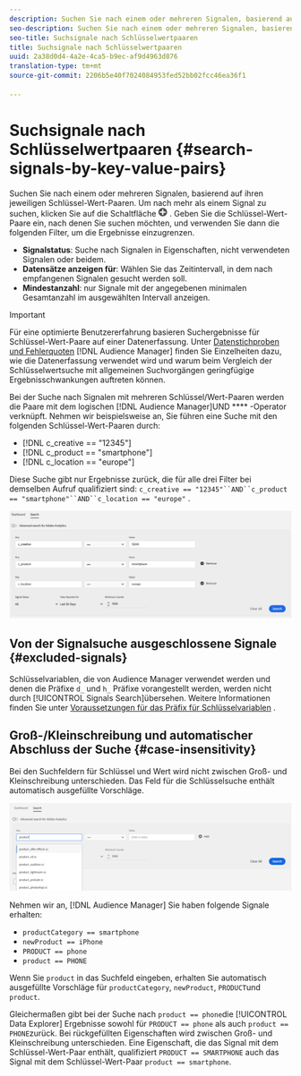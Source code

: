 ```yaml
---
description: Suchen Sie nach einem oder mehreren Signalen, basierend auf ihren jeweiligen Schlüssel-Wert-Paaren.
seo-description: Suchen Sie nach einem oder mehreren Signalen, basierend auf ihren jeweiligen Schlüssel-Wert-Paaren.
seo-title: Suchsignale nach Schlüsselwertpaaren
title: Suchsignale nach Schlüsselwertpaaren
uuid: 2a38d0d4-4a2e-4ca5-b9ec-af9d4963d876
translation-type: tm+mt
source-git-commit: 2206b5e40f7024084953fed52bb02fcc46ea36f1

---
```



# Suchsignale nach Schlüsselwertpaaren {#search-signals-by-key-value-pairs}

Suchen Sie nach einem oder mehreren Signalen, basierend auf ihren jeweiligen Schlüssel-Wert-Paaren.
Um nach mehr als einem Signal zu suchen, klicken Sie auf die Schaltfläche ![Hinzufügen](assets/icon_add.png) . Geben Sie die Schlüssel-Wert-Paare ein, nach denen Sie suchen möchten, und verwenden Sie dann die folgenden Filter, um die Ergebnisse einzugrenzen.

* **Signalstatus**: Suche nach Signalen in Eigenschaften, nicht verwendeten Signalen oder beidem.
* **Datensätze anzeigen für**: Wählen Sie das Zeitintervall, in dem nach empfangenen Signalen gesucht werden soll.
* **Mindestanzahl**: nur Signale mit der angegebenen minimalen Gesamtanzahl im ausgewählten Intervall anzeigen.

>[!IMPORTANT]
>
>Für eine optimierte Benutzererfahrung basieren Suchergebnisse für Schlüssel-Wert-Paare auf einer Datenerfassung. Unter [Datenstichproben und Fehlerquoten](/help/using/reporting/report-sampling.md) [!DNL Audience Manager] finden Sie Einzelheiten dazu, wie die Datenerfassung verwendet wird und warum beim Vergleich der Schlüsselwertsuche mit allgemeinen Suchvorgängen geringfügige Ergebnisschwankungen auftreten können.

Bei der Suche nach Signalen mit mehreren Schlüssel/Wert-Paaren werden die Paare mit dem logischen [!DNL Audience Manager]UND **** -Operator verknüpft. Nehmen wir beispielsweise an, Sie führen eine Suche mit den folgenden Schlüssel-Wert-Paaren durch:

* [!DNL c_creative == "12345"]
* [!DNL c_product == "smartphone"]
* [!DNL c_location == "europe"]

Diese Suche gibt nur Ergebnisse zurück, die für alle drei Filter bei demselben Aufruf qualifiziert sind: `c_creative == "12345"``AND``c_product == "smartphone"``AND``c_location == "europe"` .

![](assets/signals-search.png)

## Von der Signalsuche ausgeschlossene Signale {#excluded-signals}

Schlüsselvariablen, die von Audience Manager verwendet werden und denen die Präfixe `d_` und `h_` Präfixe vorangestellt werden, werden nicht durch [!UICONTROL Signals Search]übersehen. Weitere Informationen finden Sie unter [Voraussetzungen für das Präfix für Schlüsselvariablen](../../traits/trait-variable-prefixes.md) .

## Groß-/Kleinschreibung und automatischer Abschluss der Suche {#case-insensitivity}

Bei den Suchfeldern für Schlüssel und Wert wird nicht zwischen Groß- und Kleinschreibung unterschieden. Das Feld für die Schlüsselsuche enthält automatisch ausgefüllte Vorschläge.

![](assets/signal-search-suggestions.png)

Nehmen wir an, [!DNL Audience Manager] Sie haben folgende Signale erhalten:

* `productCategory == smartphone`
* `newProduct == iPhone`
* `PRODUCT == phone`
* `product == PHONE`

Wenn Sie `product` in das Suchfeld eingeben, erhalten Sie automatisch ausgefüllte Vorschläge für `productCategory`, `newProduct`, `PRODUCT`und `product`.

Gleichermaßen gibt bei der Suche nach `product == phone`die [!UICONTROL Data Explorer] Ergebnisse sowohl für `PRODUCT == phone` als auch `product == PHONE`zurück.
Bei rückgefüllten Eigenschaften wird zwischen Groß- und Kleinschreibung unterschieden. Eine Eigenschaft, die das Signal mit dem Schlüssel-Wert-Paar enthält, qualifiziert `PRODUCT == SMARTPHONE` auch das Signal mit dem Schlüssel-Wert-Paar `product == smartphone`.